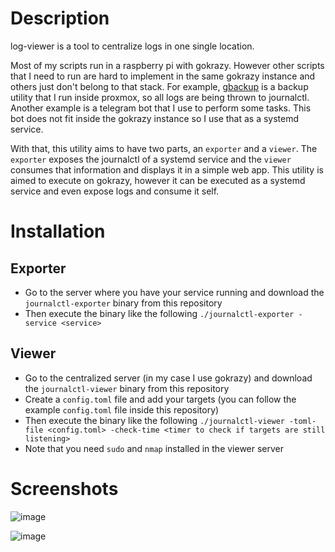 # Description

log-viewer is a tool to centralize logs in one single location.

Most of my scripts run in a raspberry pi with gokrazy. However other scripts that I need to run are hard to implement in the same gokrazy instance and others just don't belong to that stack. For example, [gbackup](https://github.com/BrunoTeixeira1996/gbackup) is a backup utility that I run inside proxmox, so all logs are being thrown to journalctl. Another example is a telegram bot that I use to perform some tasks. This bot does not fit inside the gokrazy instance so I use that as a systemd service.

With that, this utility aims to have two parts, an `exporter` and a `viewer`. The `exporter` exposes the journalctl of a systemd service and the `viewer` consumes that information and displays it in a simple web app. This utility is aimed to execute on gokrazy, however it can be executed as a systemd service and even expose logs and consume it self.

# Installation

## Exporter

- Go to the server where you have your service running and download the `journalctl-exporter` binary from this repository
- Then execute the binary like the following `./journalctl-exporter -service <service>`

## Viewer

- Go to the centralized server (in my case I use gokrazy) and download the `journalctl-viewer` binary from this repository
- Create a `config.toml` file and add your targets (you can follow the example `config.toml` file inside this repository)
- Then execute the binary like the following `./journalctl-viewer -toml-file <config.toml> -check-time <timer to check if targets are still listening>`
- Note that you need `sudo` and `nmap` installed in the viewer server

# Screenshots

![image](https://github.com/BrunoTeixeira1996/log-viewer/assets/12052283/6cd8e30e-6a84-4c4a-9509-127e9fb68ace)


![image](https://github.com/BrunoTeixeira1996/log-viewer/assets/12052283/104948d7-61c8-407d-b09d-106957afbc3c)
